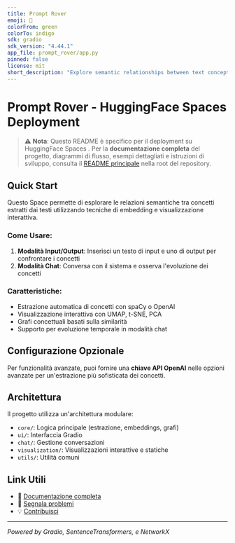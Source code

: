 ```yaml
---
title: Prompt Rover
emoji: 🚀
colorFrom: green
colorTo: indigo
sdk: gradio
sdk_version: "4.44.1"
app_file: prompt_rover/app.py
pinned: false
license: mit
short_description: "Explore semantic relationships between text concepts"
---
```



# Prompt Rover - HuggingFace Spaces Deployment

> ⚠️ **Nota**: Questo  README è specifico per il deployment su HuggingFace Spaces . 
> Per la **documentazione completa** del progetto, diagrammi di flusso, esempi dettagliati e istruzioni di sviluppo, consulta il [README principale](../README.md) nella root del repository.

## Quick Start

Questo Space permette di esplorare le relazioni semantiche tra concetti estratti dai testi utilizzando tecniche di embedding e visualizzazione interattiva.

### Come Usare:

1. **Modalità Input/Output**: Inserisci un testo di input e uno di output per confrontare i concetti
2. **Modalità Chat**: Conversa con il sistema e osserva l'evoluzione dei concetti

### Caratteristiche:
- Estrazione automatica di concetti con spaCy o OpenAI
- Visualizzazione interattiva con UMAP, t-SNE, PCA
- Grafi concettuali basati sulla similarità
- Supporto per evoluzione temporale in modalità chat

## Configurazione Opzionale

Per funzionalità avanzate, puoi fornire una **chiave API OpenAI** nelle opzioni avanzate per un'estrazione più sofisticata dei concetti.

## Architettura

Il progetto utilizza un'architettura modulare:
- `core/`: Logica principale (estrazione, embeddings, grafi)
- `ui/`: Interfaccia Gradio
- `chat/`: Gestione conversazioni
- `visualization/`: Visualizzazioni interattive e statiche
- `utils/`: Utilità comuni

## Link Utili

- 📖 [Documentazione completa](../README.md)
- 🐛 [Segnala problemi](https://github.com/your-username/prompt-rover/issues)
- 💡 [Contribuisci](https://github.com/your-username/prompt-rover/pulls)

---
*Powered by Gradio, SentenceTransformers, e NetworkX*

 <!-- Deployment trigger: force new workflow run --> 
 <!-- Deployment trigger: force new workflow run --> 
 <!-- Deployment trigger: force new workflow run --> 